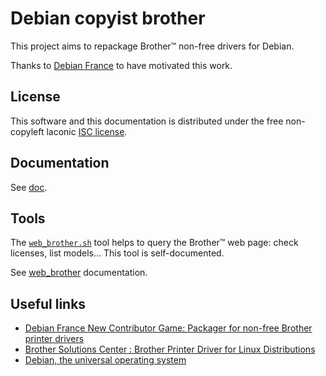 Debian copyist brother
======================

This project aims to repackage Brother™ non-free drivers for Debian.

Thanks to [Debian France](https://france.debian.net/) to have motivated this work.

License
-------

This software and this documentation is distributed under the free non-copyleft laconic [ISC license](COPYING.md).

Documentation
-------------

See [doc](doc).

Tools
-----

The [`web_brother.sh`](tools/web_brother.sh) tool helps to query the Brother™ web page: check licenses, list models… This tool is self-documented.

See [web_brother](doc/web_brother.md) documentation.

Useful links
------------

* [Debian France New Contributor Game: Packager for non-free Brother printer drivers](https://wiki.debian.org/DebianFrance/NewContributorGame#Packager_for_non-free_Brother_printer_drivers)
* [Brother Solutions Center : Brother Printer Driver for Linux Distributions](http://welcome.solutions.brother.com/bsc/public_s/id/linux/en/download_prn.html)
* [Debian, the universal operating system](https://www.debian.org/)

